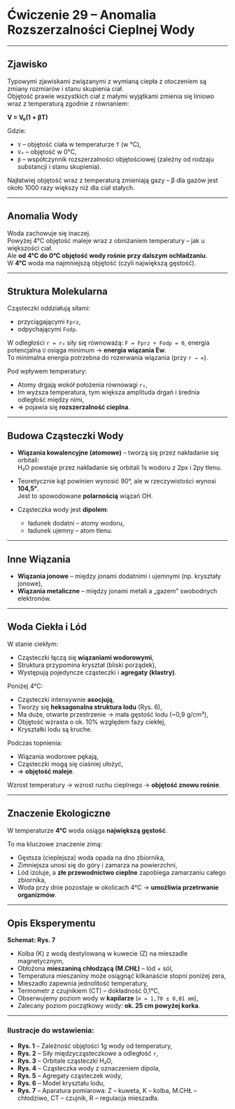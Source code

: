 # Ćwiczenie 29 – Anomalia Rozszerzalności Cieplnej Wody

---

## Zjawisko

Typowymi zjawiskami związanymi z wymianą ciepła z otoczeniem są zmiany rozmiarów i stanu skupienia ciał.  
Objętość prawie wszystkich ciał z małymi wyjątkami zmienia się liniowo wraz z temperaturą zgodnie z równaniem:

**V = V₀(1 + βT)**

Gdzie:

- `V` – objętość ciała w temperaturze `T` (w °C),
- `V₀` – objętość w 0°C,
- `β` – współczynnik rozszerzalności objętościowej (zależny od rodzaju substancji i stanu skupienia).

Najłatwiej objętość wraz z temperaturą zmieniają gazy – β dla gazów jest około 1000 razy większy niż dla ciał stałych.

---

## Anomalia Wody

Woda zachowuje się inaczej.  
Powyżej 4°C objętość maleje wraz z obniżaniem temperatury – jak u większości ciał.  
Ale **od 4°C do 0°C objętość wody rośnie przy dalszym ochładzaniu**.  
W **4°C** woda ma najmniejszą objętość (czyli największą gęstość).

---

## Struktura Molekularna

Cząsteczki oddziałują siłami:

- przyciągającymi `Fprz`,
- odpychającymi `Fodp`.

W odległości `r = r₀` siły się równoważą: `F = Fprz + Fodp = 0`, energia potencjalna `U` osiąga minimum → **energia wiązania Ew**.  
To minimalna energia potrzebna do rozerwania wiązania (przy `r → ∞`).

Pod wpływem temperatury:

- Atomy drgają wokół położenia równowagi `r₀`,
- Im wyższa temperatura, tym większa amplituda drgań i średnia odległość między nimi,
- ⇒ pojawia się **rozszerzalność cieplna**.

---

## Budowa Cząsteczki Wody

- **Wiązania kowalencyjne (atomowe)** – tworzą się przez nakładanie się orbitali:  
  H₂O powstaje przez nakładanie się orbitali 1s wodoru z 2px i 2py tlenu.

- Teoretycznie kąt powinien wynosić 90°, ale w rzeczywistości wynosi **104,5°**.  
  Jest to spowodowane **polarnością** wiązań OH.

- Cząsteczka wody jest **dipolem**:
  - ładunek dodatni – atomy wodoru,
  - ładunek ujemny – atom tlenu.

---

## Inne Wiązania

- **Wiązania jonowe** – między jonami dodatnimi i ujemnymi (np. kryształy jonowe),
- **Wiązania metaliczne** – między jonami metali a „gazem” swobodnych elektronów.

---

## Woda Ciekła i Lód

W stanie ciekłym:

- Cząsteczki łączą się **wiązaniami wodorowymi**,
- Struktura przypomina kryształ (bliski porządek),
- Występują pojedyncze cząsteczki i **agregaty (klastry)**.

Poniżej 4°C:

- Cząsteczki intensywnie **asocjują**,
- Tworzy się **heksagonalna struktura lodu** (Rys. 6),
- Ma duże, otwarte przestrzenie → mała gęstość lodu (~0,9 g/cm³),
- Objętość wzrasta o ok. 10% względem fazy ciekłej,
- Kryształki lodu są kruche.

Podczas topnienia:

- Wiązania wodorowe pękają,
- Cząsteczki mogą się ciaśniej ułożyć,
- ⇒ **objętość maleje**.

Wzrost temperatury → wzrost ruchu cieplnego → **objętość znowu rośnie**.

---

## Znaczenie Ekologiczne

W temperaturze **4°C** woda osiąga **największą gęstość**.

To ma kluczowe znaczenie zimą:

- Gęstsza (cieplejsza) woda opada na dno zbiornika,
- Zimniejsza unosi się do góry i zamarza na powierzchni,
- Lód izoluje, a **złe przewodnictwo cieplne** zapobiega zamarzaniu całego zbiornika,
- Woda przy dnie pozostaje w okolicach 4°C → **umożliwia przetrwanie organizmów**.

---

## Opis Eksperymentu

**Schemat: Rys. 7**

- Kolba (K) z wodą destylowaną w kuwecie (Z) na mieszadle magnetycznym,
- Obłożona **mieszaniną chłodzącą (M.CHŁ)** – lód + sól,
- Temperatura mieszaniny może osiągnąć kilkanaście stopni poniżej zera,
- Mieszadło zapewnia jednolitość temperatury,
- Termometr z czujnikiem (CT) – dokładność 0,1°C,
- Obserwujemy poziom wody w **kapilarze** (`⌀ = 1,70 ± 0,01 mm`),
- Zalecany poziom początkowy wody: **ok. 25 cm powyżej korka**.

---

### Ilustracje do wstawienia:

- **Rys. 1** – Zależność objętości 1g wody od temperatury,
- **Rys. 2** – Siły międzycząsteczkowe a odległość `r`,
- **Rys. 3** – Orbitale cząsteczki H₂O,
- **Rys. 4** – Cząsteczka wody z oznaczeniem dipola,
- **Rys. 5** – Agregaty cząsteczek wody,
- **Rys. 6** – Model kryształu lodu,
- **Rys. 7** – Aparatura pomiarowa: Z – kuweta, K – kolba, M.CHŁ – chłodziwo, CT – czujnik, R – regulacja mieszadła.
